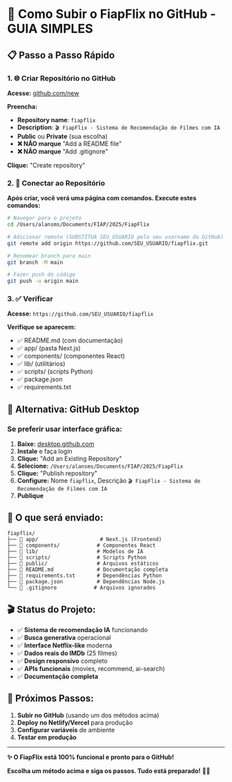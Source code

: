 # 🚀 Como Subir o FiapFlix no GitHub - GUIA SIMPLES

## 📋 Passo a Passo Rápido

### 1. 🌐 Criar Repositório no GitHub

**Acesse:** [github.com/new](https://github.com/new)

**Preencha:**
- **Repository name**: `fiapflix`
- **Description**: `🎬 FiapFlix - Sistema de Recomendação de Filmes com IA`
- **Public** ou **Private** (sua escolha)
- **❌ NÃO marque** "Add a README file"
- **❌ NÃO marque** "Add .gitignore"

**Clique:** "Create repository"

### 2. 🔗 Conectar ao Repositório

**Após criar, você verá uma página com comandos. Execute estes comandos:**

```bash
# Navegar para o projeto
cd /Users/alansms/Documents/FIAP/2025/FiapFlix

# Adicionar remote (SUBSTITUA SEU_USUARIO pelo seu username do GitHub)
git remote add origin https://github.com/SEU_USUARIO/fiapflix.git

# Renomear branch para main
git branch -M main

# Fazer push do código
git push -u origin main
```

### 3. ✅ Verificar

**Acesse:** `https://github.com/SEU_USUARIO/fiapflix`

**Verifique se aparecem:**
- ✅ README.md (com documentação)
- ✅ app/ (pasta Next.js)
- ✅ components/ (componentes React)
- ✅ lib/ (utilitários)
- ✅ scripts/ (scripts Python)
- ✅ package.json
- ✅ requirements.txt

## 🎯 Alternativa: GitHub Desktop

### Se preferir usar interface gráfica:

1. **Baixe:** [desktop.github.com](https://desktop.github.com)
2. **Instale** e faça login
3. **Clique:** "Add an Existing Repository"
4. **Selecione:** `/Users/alansms/Documents/FIAP/2025/FiapFlix`
5. **Clique:** "Publish repository"
6. **Configure:** Nome `fiapflix`, Descrição `🎬 FiapFlix - Sistema de Recomendação de Filmes com IA`
7. **Publique**

## 📁 O que será enviado:

```
fiapflix/
├── 📁 app/                    # Next.js (Frontend)
├── 📁 components/            # Componentes React
├── 📁 lib/                   # Modelos de IA
├── 📁 scripts/               # Scripts Python
├── 📁 public/                # Arquivos estáticos
├── 📄 README.md              # Documentação completa
├── 📄 requirements.txt       # Dependências Python
├── 📄 package.json           # Dependências Node.js
└── 📄 .gitignore            # Arquivos ignorados
```

## 🎬 Status do Projeto:

- ✅ **Sistema de recomendação IA** funcionando
- ✅ **Busca generativa** operacional
- ✅ **Interface Netflix-like** moderna
- ✅ **Dados reais do IMDb** (25 filmes)
- ✅ **Design responsivo** completo
- ✅ **APIs funcionais** (movies, recommend, ai-search)
- ✅ **Documentação completa**

## 🚀 Próximos Passos:

1. **Subir no GitHub** (usando um dos métodos acima)
2. **Deploy no Netlify/Vercel** para produção
3. **Configurar variáveis** de ambiente
4. **Testar em produção**

---

**✨ O FiapFlix está 100% funcional e pronto para o GitHub!**

**Escolha um método acima e siga os passos. Tudo está preparado!** 🎯🚀
